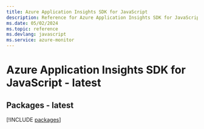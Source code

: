 ```yaml
---
title: Azure Application Insights SDK for JavaScript
description: Reference for Azure Application Insights SDK for JavaScript
ms.date: 05/02/2024
ms.topic: reference
ms.devlang: javascript
ms.service: azure-monitor
---
```

# Azure Application Insights SDK for JavaScript - latest
## Packages - latest
[!INCLUDE [packages](application-insights-index.md)]